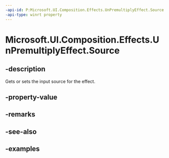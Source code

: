 ```yaml
---
-api-id: P:Microsoft.UI.Composition.Effects.UnPremultiplyEffect.Source
-api-type: winrt property
---
```


<!-- Property syntax.
public IGraphicsEffectSource Source { get;  set; }
-->

# Microsoft.UI.Composition.Effects.UnPremultiplyEffect.Source

## -description
Gets or sets the input source for the effect.

## -property-value

## -remarks

## -see-also

## -examples

